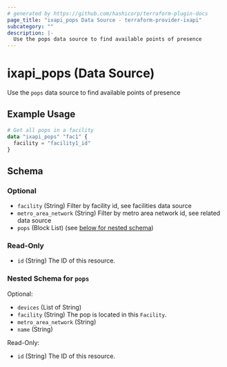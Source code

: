 ```yaml
---
# generated by https://github.com/hashicorp/terraform-plugin-docs
page_title: "ixapi_pops Data Source - terraform-provider-ixapi"
subcategory: ""
description: |-
  Use the pops data source to find available points of presence
---
```


# ixapi_pops (Data Source)

Use the `pops` data source to find available points of presence

## Example Usage

```terraform
# Get all pops in a facility
data "ixapi_pops" "fac1" {
  facility = "facility1_id"
}
```

<!-- schema generated by tfplugindocs -->
## Schema

### Optional

- `facility` (String) Filter by facility id, see facilities data source
- `metro_area_network` (String) Filter by metro area network id, see related data source
- `pops` (Block List) (see [below for nested schema](#nestedblock--pops))

### Read-Only

- `id` (String) The ID of this resource.

<a id="nestedblock--pops"></a>
### Nested Schema for `pops`

Optional:

- `devices` (List of String)
- `facility` (String) The pop is located in this `Facility`.
- `metro_area_network` (String)
- `name` (String)

Read-Only:

- `id` (String) The ID of this resource.


